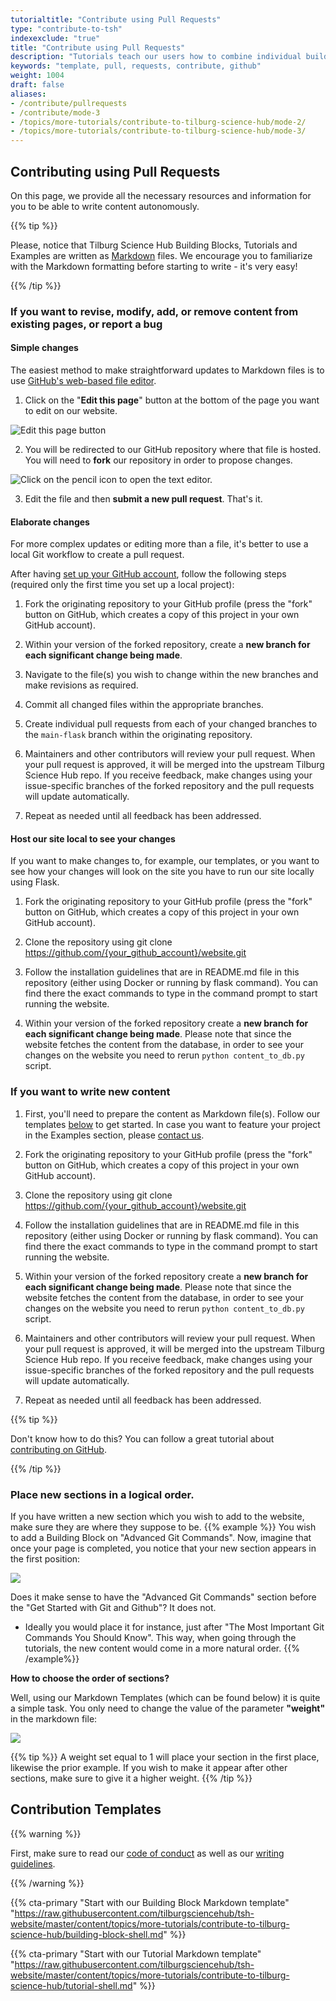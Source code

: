 ```yaml
---
tutorialtitle: "Contribute using Pull Requests"
type: "contribute-to-tsh"
indexexclude: "true"
title: "Contribute using Pull Requests"
description: "Tutorials teach our users how to combine individual building blocks into a final product. Learn how to write one."
keywords: "template, pull, requests, contribute, github"
weight: 1004
draft: false
aliases:
- /contribute/pullrequests
- /contribute/mode-3
- /topics/more-tutorials/contribute-to-tilburg-science-hub/mode-2/
- /topics/more-tutorials/contribute-to-tilburg-science-hub/mode-3/
---
```


## Contributing using Pull Requests

On this page, we provide all the necessary resources and information for you to be able to write content autonomously.

{{% tip %}}

Please, notice that Tilburg Science Hub Building Blocks, Tutorials and Examples are written as [Markdown](https://guides.github.com/features/mastering-markdown/) files. We encourage you to familiarize with the Markdown formatting before starting to write - it's very easy!

{{% /tip %}}

### If you want to revise, modify, add, or remove content from existing pages, or report a bug

#### Simple changes

The easiest method to make straightforward updates to Markdown files is to use [GitHub's web-based file editor](https://help.github.com/en/articles/editing-files-in-your-repository).

1. Click on the "**Edit this page**" button at the bottom of the page you want to edit on our website.

![Edit this page button](./images/tsh-edit-this-page-button.png)

2. You will be redirected to our GitHub repository where that file is hosted. You will need to **fork** our repository in order to propose changes.

![Click on the pencil icon to open the text editor.](../github-fork.png)

3. Edit the file and then **submit a new pull request**. That's it.

#### Elaborate changes

For more complex updates or editing more than a file, it's better to use a local Git workflow to create a pull request.

After having [set up your GitHub account](/topics/configure-your-computer/statistics-and-computation/git/), follow the following steps (required only the first time you set up a local project):

1. Fork the originating repository to your GitHub profile (press the "fork" button
on GitHub, which creates a copy of this project in your own GitHub account).

2. Within your version of the forked repository, create a **new branch for each significant change being made**.

3. Navigate to the file(s) you wish to change within the new branches and make revisions as required.

4. Commit all changed files within the appropriate branches.

5. Create individual pull requests from each of your changed branches to the `main-flask` branch within the originating repository.

6. Maintainers and other contributors will review your pull request. When your pull request is approved, it will be merged into the upstream Tilburg Science Hub repo. If you receive feedback, make changes using your issue-specific branches of the forked repository and the pull requests will update automatically.

7. Repeat as needed until all feedback has been addressed.

#### Host our site local to see your changes

If you want to make changes to, for example, our templates, or you want to see how your changes will look on the site you have to run our site locally using Flask. 

1. Fork the originating repository to your GitHub profile (press the "fork" button
on GitHub, which creates a copy of this project in your own GitHub account).

2. Clone the repository using git clone https://github.com/{your_github_account}/website.git

3. Follow the installation guidelines that are in README.md file in this repository (either using Docker or running by flask command). You can find there the exact commands to type in the command prompt to start running the website.

4. Within your version of the forked repository create a **new branch for each significant change being made**. Please note that since the website fetches the content from the database, in order to see your changes on the website you need to rerun `python content_to_db.py` script.

### If you want to write new content

1. First, you'll need to prepare the content as Markdown file(s). Follow our templates [below](#contribution-templates) to get started. In case you want to feature your project in the Examples section, please [contact us](/about/#who-maintains-tsh).

2. Fork the originating repository to your GitHub profile (press the "fork" button
on GitHub, which creates a copy of this project in your own GitHub account).

3. Clone the repository using git clone https://github.com/{your_github_account}/website.git

4. Follow the installation guidelines that are in README.md file in this repository (either using Docker or running by flask command). You can find there the exact commands to type in the command prompt to start running the website.

5. Within your version of the forked repository create a **new branch for each significant change being made**. Please note that since the website fetches the content from the database, in order to see your changes on the website you need to rerun `python content_to_db.py` script.

6. Maintainers and other contributors will review your pull request. When your pull request is approved, it will be merged into the upstream Tilburg Science Hub repo. If you receive feedback, make changes using your issue-specific branches of the forked repository and the pull requests will update automatically.

7. Repeat as needed until all feedback has been addressed.

{{% tip %}}

Don't know how to do this? You can follow a great tutorial about [contributing on GitHub](https://github.com/firstcontributions/first-contributions).

{{% /tip %}}

### Place new sections in a logical order.

If you have written a new section which you wish to add to the website, make sure they are where they suppose to be.
{{% example %}}
  You wish to add a Building Block on "Advanced Git Commands". Now, imagine that once your page is completed, you notice that your new section appears in the first position:

  ![](./images/advanced-git-misplaced.PNG)

  Does it make sense to have the "Advanced Git Commands" section before the "Get Started with Git and Github"? It does not.

  - Ideally you would place it for instance, just after "The Most Important Git Commands You Should Know". This way, when going through the tutorials, the new content would come in a more natural order.
{{% /example%}}


**How to choose the order of sections?**

Well, using our Markdown Templates (which can be found below) it is quite a simple task. You only need to change the value of the parameter **"weight"** in the markdown file:

  ![](../weights.PNG)

{{% tip %}}
A weight set equal to 1 will place your section in the first place, likewise the prior example. If you wish to make it appear after other sections, make sure to give it a higher weight.
{{% /tip %}}

## Contribution Templates

{{% warning %}}

First, make sure to read our [code of conduct](../code-of-conduct) as well as our [writing guidelines](../style-guide).

{{% /warning %}}

{{% cta-primary "Start with our Building Block Markdown template" "https://raw.githubusercontent.com/tilburgsciencehub/tsh-website/master/content/topics/more-tutorials/contribute-to-tilburg-science-hub/building-block-shell.md" %}}

{{% cta-primary "Start with our Tutorial Markdown template" "https://raw.githubusercontent.com/tilburgsciencehub/tsh-website/master/content/topics/more-tutorials/contribute-to-tilburg-science-hub/tutorial-shell.md" %}}


<!--
The design should always accommodate all users' knowledge levels and avoid confusion. For instance, on a tutorial page, there should be a quick and concise explanation (a sort of TL;DR), as well as a more in-depth exposition for those who need to educate themselves first.

The design should be attractive and easy to use for all our target groups and should strike a balance between glossiness and nerdiness. We want to avoid unnecessary clutter and stock photos. Let's keep it simple.
-->
